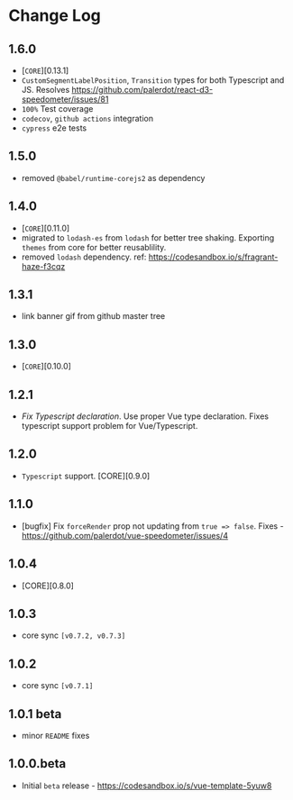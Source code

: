# Change Log

## 1.6.0
- [`CORE`][0.13.1]
- `CustomSegmentLabelPosition`, `Transition` types for both Typescript and JS. Resolves https://github.com/palerdot/react-d3-speedometer/issues/81
- `100%` Test coverage
- `codecov`, `github actions` integration
- `cypress` e2e tests

## 1.5.0
- removed `@babel/runtime-corejs2` as dependency

## 1.4.0
 - [`CORE`][0.11.0]
 - migrated to `lodash-es` from `lodash` for better tree shaking. Exporting `themes` from core for better reusablility.
 - removed `lodash` dependency. ref: https://codesandbox.io/s/fragrant-haze-f3cqz

## 1.3.1
- link banner gif from github master tree

## 1.3.0
- [`CORE`][0.10.0]

## 1.2.1
- *Fix Typescript declaration*. Use proper Vue type declaration. Fixes typescript support problem for Vue/Typescript.

## 1.2.0
- `Typescript` support. [CORE][0.9.0]

## 1.1.0
- [bugfix] Fix `forceRender` prop not updating from `true => false`. Fixes - https://github.com/palerdot/vue-speedometer/issues/4

## 1.0.4
- [CORE][0.8.0]

## 1.0.3
- core sync `[v0.7.2, v0.7.3]`

## 1.0.2
- core sync `[v0.7.1]`

## 1.0.1 beta
- minor `README` fixes
## 1.0.0.beta
- Initial `beta` release - https://codesandbox.io/s/vue-template-5yuw8